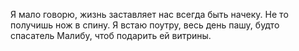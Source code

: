 Я мало говорю, жизнь заставляет нас всегда быть начеку. 
Не то получишь нож в спину. 
Я встаю поутру, весь день пашу, будто спасатель Малибу, чтоб подарить ей витрины.
